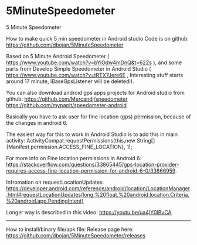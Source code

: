 # 5MinuteSpeedometer
5 Minute Speedometer

How to make quick 5 min speedometer in Android studio
Code is on github: https://github.com/dbojan/5MinuteSpeedometer

Based on 5 Minute Android Speedometer ( https://www.youtube.com/watch?v=bYiOdw4mDnQ&t=622s ), and some parts from 
Develop Simple Speedometer in Android Studio ( https://www.youtube.com/watch?v=tRTX7Jere6E , Interesting stuff starts around 17 minute, iBaseGpsListener will be deleted!).

You can also download android gps apps projects for Android studio from github:
https://github.com/Mercandj/speedometer
https://github.com/mypapit/speedometer-android

Basically you have to ask user for fine location (gps) permission, because of the changes in android 6.

The easiest way for this to work in Android Studio is to add this in main activity:
ActivityCompat.requestPermissions(this,new String[]{Manifest.permission.ACCESS_FINE_LOCATION}, 1);

For more info on Fine location permissions in Android 6: 
https://stackoverflow.com/questions/33865445/gps-location-provider-requires-access-fine-location-permission-for-android-6-0/33866959.

Infromation on requestLocationUpdates:
https://developer.android.com/reference/android/location/LocationManager.html#requestLocationUpdates(long,%20float,%20android.location.Criteria,%20android.app.PendingIntent)


Longer way is described in this video: https://youtu.be/ua4jY0lBvCA


---
How to install/binary file/apk file:
Release page here: https://github.com/dbojan/5MinuteSpeedometer/releases



